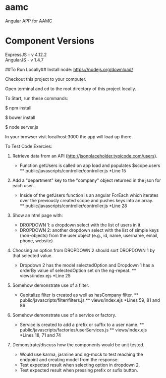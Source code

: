 # aamc
Angular APP for AAMC

# Component Versions

ExpressJS - v 4.12.2 
<br>
AngularJS - v 1.4.7

##To Run Locally##
Install node: https://nodejs.org/download/

Checkout this project to your computer.

Open terminal and cd to the root directory of this project locally.

To Start, run these commands:

$ npm install

$ bower install

$ node server.js

In your browser visit localhost:3000 the app will load up there.

To Test Code Exercies:

1)  Retrieve data from an API (http://jsonplaceholder.typicode.com/users).
	- Function getUsers is called on app load and populates $scope.users  
	** public/javascripts/controller/controller.js  *Line 15

2)  Add a "department" key to the "company" object returned in the json for each user.
	- Inside of the getUsers function is an angular ForEach which iterates over the previously created scope and pushes keys into an array.  
	** public/javascripts/controller/controller.js  *Line 28

3) Show an html page with:
	-  DROPDOWN 1: a dropdown select with the list of users in it.
	-  DROPDOWN 2: another dropdown select with the list of simple keys (non-objects) from the user object (e.g., id, name, username, email, phone, website)

4) Choosing an option from DROPDOWN 2 should sort DROPDOWN 1 by that selected value.
	- Dropdown 2 has the model selectedOption and Dropdown 1 has a orderBy value of selectedOption set on the ng-repeat. 
	** views/index.ejs  *Line 25

5) Somehow demonstrate use of a filter.
	- Capitalize filter is created as well as hasCompany filter.
	** public/javascripts/filter/filters.js
	** views/index.ejs  *Lines 59, 81 and 86

6) Somehow demonstrate use of a service or factory.
	- Service is created to add a prefix or suffix to a user name.
	** public/javascripts/factories/userServices.js
	** views/index.ejs  *Lines 18, 71 and 74

7) Demonstrate/discuss how the components would be unit tested.
	- Would use karma, jasmine and ng-mock to test reaching the endpoint and creating model from the response.
	- Test expected result when selecting option in dropdown 2.
	- Test expected result when pressing prefix or sufix button.